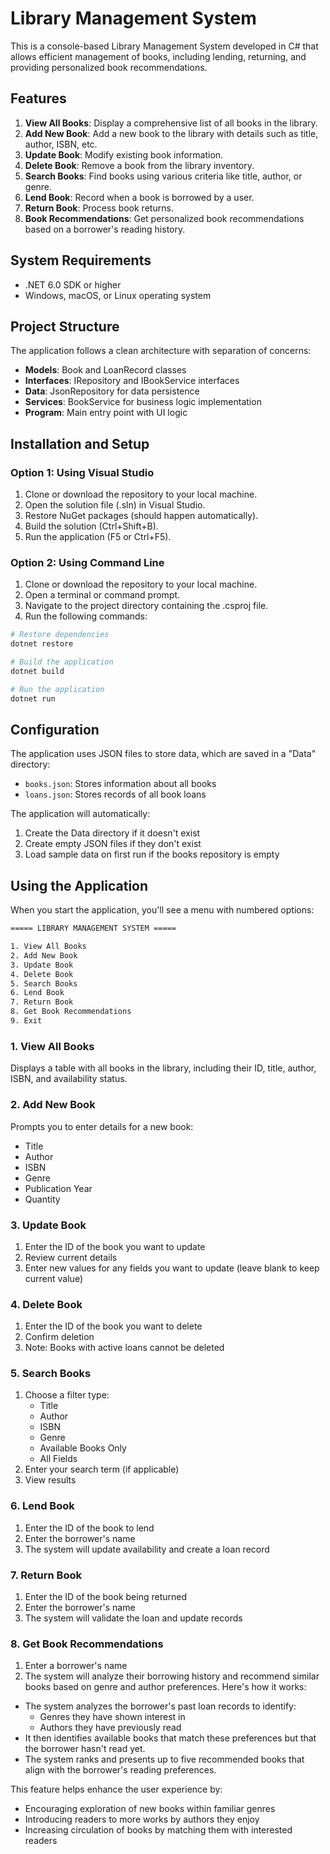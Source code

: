 # Library Management System

This is a console-based Library Management System developed in C# that allows efficient management of books, including lending, returning, and providing personalized book recommendations.

## Features

1. **View All Books**: Display a comprehensive list of all books in the library.
2. **Add New Book**: Add a new book to the library with details such as title, author, ISBN, etc.
3. **Update Book**: Modify existing book information.
4. **Delete Book**: Remove a book from the library inventory.
5. **Search Books**: Find books using various criteria like title, author, or genre.
6. **Lend Book**: Record when a book is borrowed by a user.
7. **Return Book**: Process book returns.
8. **Book Recommendations**: Get personalized book recommendations based on a borrower's reading history.

## System Requirements

- .NET 6.0 SDK or higher
- Windows, macOS, or Linux operating system

## Project Structure

The application follows a clean architecture with separation of concerns:

- **Models**: Book and LoanRecord classes
- **Interfaces**: IRepository and IBookService interfaces
- **Data**: JsonRepository for data persistence
- **Services**: BookService for business logic implementation
- **Program**: Main entry point with UI logic

## Installation and Setup

### Option 1: Using Visual Studio

1. Clone or download the repository to your local machine.
2. Open the solution file (.sln) in Visual Studio.
3. Restore NuGet packages (should happen automatically).
4. Build the solution (Ctrl+Shift+B).
5. Run the application (F5 or Ctrl+F5).

### Option 2: Using Command Line

1. Clone or download the repository to your local machine.
2. Open a terminal or command prompt.
3. Navigate to the project directory containing the .csproj file.
4. Run the following commands:

```bash
# Restore dependencies
dotnet restore

# Build the application
dotnet build

# Run the application
dotnet run
```
## Configuration
The application uses JSON files to store data, which are saved in a "Data" directory:
* `books.json`: Stores information about all books
* `loans.json`: Stores records of all book loans

The application will automatically:
1. Create the Data directory if it doesn't exist
2. Create empty JSON files if they don't exist
3. Load sample data on first run if the books repository is empty

## Using the Application
When you start the application, you'll see a menu with numbered options:

```bash
===== LIBRARY MANAGEMENT SYSTEM =====

1. View All Books
2. Add New Book
3. Update Book
4. Delete Book
5. Search Books
6. Lend Book
7. Return Book
8. Get Book Recommendations
9. Exit
```
### 1. View All Books
Displays a table with all books in the library, including their ID, title, author, ISBN, and availability status.

### 2. Add New Book
Prompts you to enter details for a new book:
* Title
* Author
* ISBN
* Genre
* Publication Year
* Quantity

### 3. Update Book
1. Enter the ID of the book you want to update
2. Review current details
3. Enter new values for any fields you want to update (leave blank to keep current value)

### 4. Delete Book
1. Enter the ID of the book you want to delete
2. Confirm deletion
3. Note: Books with active loans cannot be deleted

### 5. Search Books
1. Choose a filter type:
   * Title
   * Author
   * ISBN
   * Genre
   * Available Books Only
   * All Fields
2. Enter your search term (if applicable)
3. View results

### 6. Lend Book
1. Enter the ID of the book to lend
2. Enter the borrower's name
3. The system will update availability and create a loan record

### 7. Return Book
1. Enter the ID of the book being returned
2. Enter the borrower's name
3. The system will validate the loan and update records

### 8. Get Book Recommendations
1. Enter a borrower's name
2. The system will analyze their borrowing history and recommend similar books based on genre and author preferences. Here's how it works:
- The system analyzes the borrower's past loan records to identify:
   * Genres they have shown interest in
   * Authors they have previously read
- It then identifies available books that match these preferences but that the borrower hasn't read yet.
- The system ranks and presents up to five recommended books that align with the borrower's reading preferences.

This feature helps enhance the user experience by:
* Encouraging exploration of new books within familiar genres
* Introducing readers to more works by authors they enjoy
* Increasing circulation of books by matching them with interested readers
